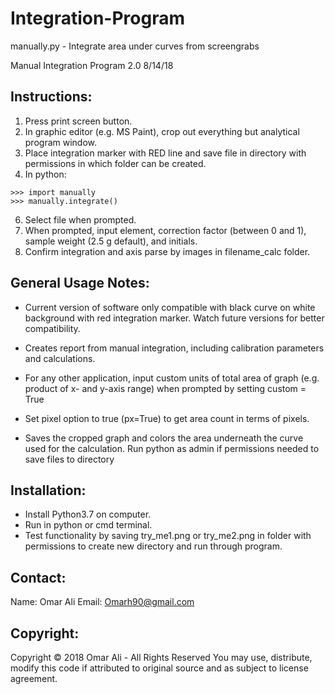 # Integration-Program
manually.py - Integrate area under curves from screengrabs

Manual Integration Program 2.0 8/14/18

## Instructions:

1) Press print screen button.
2) In graphic editor (e.g. MS Paint), crop out everything but analytical program window.
3) Place integration marker with RED line and save file in directory with permissions in which folder can be created.
5) In python:
```
>>> import manually
>>> manually.integrate()
```
6) Select file when prompted.
7) When prompted, input element, correction factor (between 0 and 1), sample weight (2.5 g default), and initials. 
7) Confirm integration and axis parse by images in filename_calc folder.

## General Usage Notes:

+ Current version of software only compatible with black curve on white background with red integration marker. Watch future versions for better compatibility.

+ Creates report from manual integration, including calibration parameters and calculations.

+ For any other application, input custom units of total area of graph (e.g. product of x- and y-axis range) when prompted by setting custom = True

+ Set pixel option to true (px=True) to get area count in terms of pixels.

+ Saves the cropped graph and colors the area underneath the curve used for the calculation. Run python as admin if permissions needed to save files to directory

## Installation:

+ Install Python3.7 on computer. 
+ Run in python or cmd terminal.
+ Test functionality by saving try_me1.png or try_me2.png in folder with permissions to create new directory and run through program.

## Contact:

Name: Omar Ali
Email: Omarh90@gmail.com

## Copyright:
Copyright &copy; 2018 Omar Ali - All Rights Reserved
You may use, distribute, modify this code if attributed to original source and as subject to license agreement.
